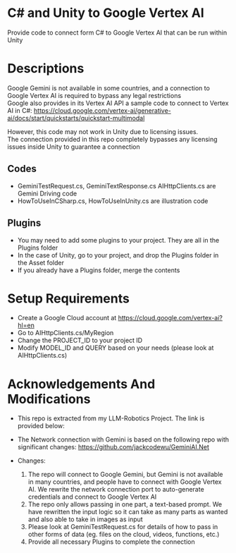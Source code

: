 # C# and Unity to Google Vertex AI
Provide code to connect form C# to Google Vertex AI that can be run within Unity

# Descriptions
Google Gemini is not available in some countries, and a connection to Google Vertex AI is required to bypass any legal restrictions\
Google also provides in its Vertex AI API a sample code to connect to Vertex AI in C#:
https://cloud.google.com/vertex-ai/generative-ai/docs/start/quickstarts/quickstart-multimodal

However, this code may not work in Unity due to licensing issues.\
The connection provided in this repo completely bypasses any licensing issues inside Unity to guarantee a connection

## Codes
- GeminiTestRequest.cs, GeminiTextResponse.cs AIHttpClients.cs are Gemini Driving code
- HowToUseInCSharp.cs, HowToUseInUnity.cs are illustration code

## Plugins
- You may need to add some plugins to your project. They are all in the Plugins folder
- In the case of Unity, go to your project, and drop the Plugins folder in the Asset folder
- If you already have a Plugins folder, merge the contents

# Setup Requirements
- Create a Google Cloud account at https://cloud.google.com/vertex-ai?hl=en 
- Go to AIHttpClients.cs/MyRegion
- Change the PROJECT_ID to your project ID
- Modify MODEL_ID and QUERY based on your needs (please look at AIHttpClients.cs)

# Acknowledgements And Modifications
- This repo is extracted from my LLM-Robotics Project. The link is provided below:
- The Network connection with Gemini is based on the following repo with significant changes:
    https://github.com/jackcodewu/GeminiAI.Net

- Changes:
    1. The repo will connect to Google Gemini, but Gemini is not available in many countries, and people have to connect with Google Vertex AI. We rewrite the network connection port to auto-generate credentials and connect to Google Vertex AI
    2. The repo only allows passing in one part, a text-based prompt. We have rewritten the input logic so it can take as many parts as wanted and also able to take in images as input
    3. Please look at GeminiTestRequest.cs for details of how to pass in other forms of data (eg. files on the cloud, videos, functions, etc.)
    4. Provide all necessary Plugins to complete the connection
